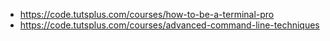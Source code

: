 * https://code.tutsplus.com/courses/how-to-be-a-terminal-pro
* https://code.tutsplus.com/courses/advanced-command-line-techniques

